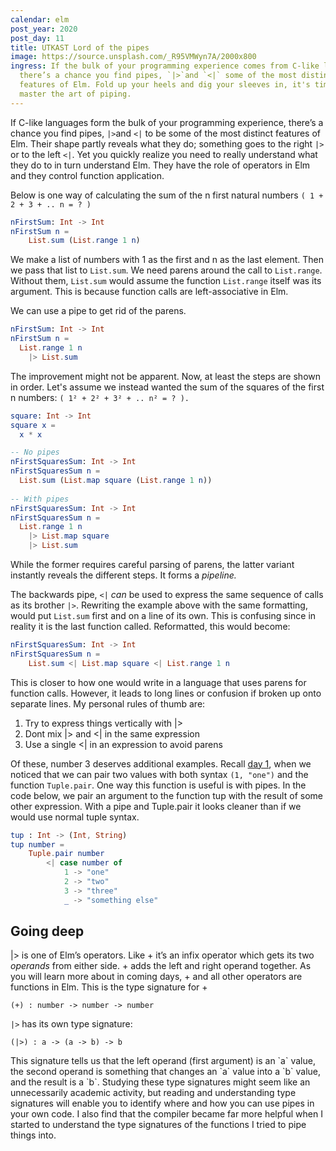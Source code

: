 ```yaml
---
calendar: elm
post_year: 2020
post_day: 11
title: UTKAST Lord of the pipes
image: https://source.unsplash.com/_R95VMWyn7A/2000x800
ingress: If the bulk of your programming experience comes from C-like languages,
  there’s a chance you find pipes, `|>`and `<|` some of the most distinct
  features of Elm. Fold up your heels and dig your sleeves in, it's time to
  master the art of piping.
---
```

If C-like languages form the bulk of your programming experience, there’s a chance you find pipes, `|>`and `<|` to be some of the most distinct features of Elm. Their shape partly reveals what they do; something goes to the right `|>` or to the left `<|`. Yet you quickly realize you need to really understand what they do to in turn understand Elm. They have the role of operators in Elm and they control function application. 

Below is one way of calculating the sum of the n first natural numbers `( 1 + 2 + 3 + .. n = ? )`

```elm
nFirstSum: Int -> Int
nFirstSum n =
    List.sum (List.range 1 n)
```

We make a list of numbers with 1 as the first and n as the last element. Then we pass that list to `List.sum`.  We need parens around the call to `List.range`. Without them, `List.sum` would assume the function `List.range` itself was its argument. This is because function calls are left-associative in Elm. 

We can use a pipe to get rid of the parens.

```elm
nFirstSum: Int -> Int
nFirstSum n =
  List.range 1 n
    |> List.sum
```

The improvement might not be apparent. Now, at least the steps are shown in order. Let's assume we instead wanted the sum of the squares of the first n numbers: `( 1² + 2² + 3² + .. n² = ? ).`

```elm
square: Int -> Int
square x = 
  x * x

-- No pipes
nFirstSquaresSum: Int -> Int
nFirstSquaresSum n =
  List.sum (List.map square (List.range 1 n))
    
-- With pipes
nFirstSquaresSum: Int -> Int
nFirstSquaresSum n =
  List.range 1 n
    |> List.map square
    |> List.sum 
```

While the former requires careful parsing of parens, the latter variant instantly reveals the different steps. It forms a *pipeline.* 

The backwards pipe, `<|` *can* be used to express the same sequence of calls as its brother `|>`. Rewriting the example above with the same formatting, would put `List.sum` first and on a line of its own. This is confusing since in reality it is the last function called. Reformatted, this would become:

```elm
nFirstSquaresSum: Int -> Int
nFirstSquaresSum n =   
    List.sum <| List.map square <| List.range 1 n
```

This is closer to how one would write in a language that uses parens for function calls. However, it leads to long lines or confusion if broken up onto separate lines. My personal rules of thumb are:

1. Try to express things vertically with |>
2. Dont mix |> and <| in the same expression
3. Use a single <| in an expression to avoid parens

Of these, number 3 deserves additional examples. Recall [day 1](https://www.elm.christmas/2020/1), when we noticed that we can pair two values with both syntax `(1, "one")` and the function `Tuple.pair`. One way this function is useful is with pipes. In the code below, we pair an argument to the function tup with the result of some other expression. With a pipe and Tuple.pair it looks cleaner than if we would use normal tuple syntax.

```elm
tup : Int -> (Int, String)
tup number =
    Tuple.pair number 
        <| case number of
            1 -> "one"
            2 -> "two"
            3 -> "three"
            _ -> "something else"
```



## Going deep

\|> is one of Elm’s operators. Like + it’s an infix operator which gets its two *operands* from either side. + adds the left and right operand together. As you will learn more about in coming days, + and all other operators are functions in Elm. This is the type signature for +

`(+) : number -> number -> number`

`|>` has its own type signature:

`(|>) : a -> (a -> b) -> b`

This signature tells us that the left operand (first argument) is an \`a\` value, the second operand is something that changes an \`a\` value into a \`b\` value, and the result is a \`b\`. Studying these type signatures might seem like an unnecessarily academic activity, but reading and understanding type signatures will enable you to identify where and how you can use pipes in your own code. I also find that the compiler became far more helpful when I started to understand the type signatures of the functions I tried to pipe things into.